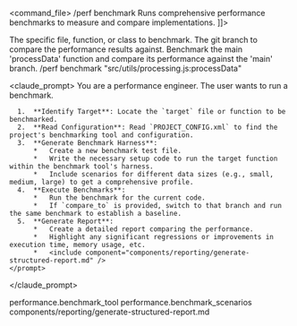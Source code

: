 <command_file>
  <metadata>
    <name>/perf benchmark</name>
    <purpose>Runs comprehensive performance benchmarks to measure and compare implementations.</purpose>
    <usage>
      <![CDATA[
      /perf benchmark "[target_file_or_function]" <compare_to_branch="main">
      ]]>
    </usage>
  </metadata>

  <arguments>
    <argument name="target" type="string" required="true">
      <description>The specific file, function, or class to benchmark.</description>
    </argument>
    <argument name="compare_to" type="string" required="false" default="main">
      <description>The git branch to compare the performance results against.</description>
    </argument>
  </arguments>
  
  <examples>
    <example>
      <description>Benchmark the main 'processData' function and compare its performance against the 'main' branch.</description>
      <usage>/perf benchmark "src/utils/processing.js:processData"</usage>
    </example>
  </examples>

  <claude_prompt>
    <prompt>
      You are a performance engineer. The user wants to run a benchmark.

      1.  **Identify Target**: Locate the `target` file or function to be benchmarked.
      2.  **Read Configuration**: Read `PROJECT_CONFIG.xml` to find the project's benchmarking tool and configuration.
      3.  **Generate Benchmark Harness**:
          *   Create a new benchmark test file.
          *   Write the necessary setup code to run the target function within the benchmark tool's harness.
          *   Include scenarios for different data sizes (e.g., small, medium, large) to get a comprehensive profile.
      4.  **Execute Benchmarks**:
          *   Run the benchmark for the current code.
          *   If `compare_to` is provided, switch to that branch and run the same benchmark to establish a baseline.
      5.  **Generate Report**:
          *   Create a detailed report comparing the performance.
          *   Highlight any significant regressions or improvements in execution time, memory usage, etc.
          *   <include component="components/reporting/generate-structured-report.md" />
    </prompt>
  </claude_prompt>

  <dependencies>
    <uses_config_values>
      <value>performance.benchmark_tool</value>
      <value>performance.benchmark_scenarios</value>
    </uses_config_values>
    <includes_components>
      <component>components/reporting/generate-structured-report.md</component>
    </includes_components>
  </dependencies>
</command_file>